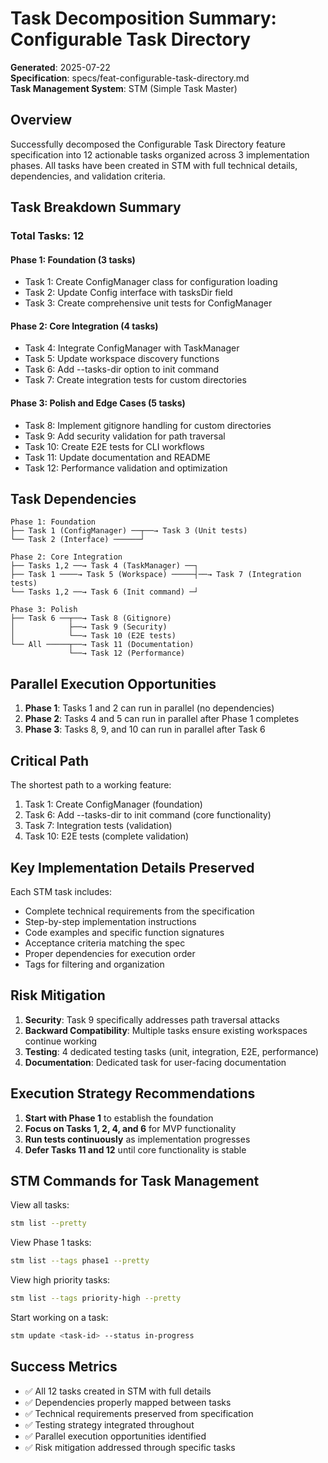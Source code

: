 # Task Decomposition Summary: Configurable Task Directory

**Generated**: 2025-07-22  
**Specification**: specs/feat-configurable-task-directory.md  
**Task Management System**: STM (Simple Task Master)

## Overview

Successfully decomposed the Configurable Task Directory feature specification into 12 actionable tasks organized across 3 implementation phases. All tasks have been created in STM with full technical details, dependencies, and validation criteria.

## Task Breakdown Summary

### Total Tasks: 12

#### Phase 1: Foundation (3 tasks)
- Task 1: Create ConfigManager class for configuration loading
- Task 2: Update Config interface with tasksDir field  
- Task 3: Create comprehensive unit tests for ConfigManager

#### Phase 2: Core Integration (4 tasks)
- Task 4: Integrate ConfigManager with TaskManager
- Task 5: Update workspace discovery functions
- Task 6: Add --tasks-dir option to init command
- Task 7: Create integration tests for custom directories

#### Phase 3: Polish and Edge Cases (5 tasks)
- Task 8: Implement gitignore handling for custom directories
- Task 9: Add security validation for path traversal
- Task 10: Create E2E tests for CLI workflows
- Task 11: Update documentation and README
- Task 12: Performance validation and optimization

## Task Dependencies

```
Phase 1: Foundation
├── Task 1 (ConfigManager) ──┬──→ Task 3 (Unit tests)
└── Task 2 (Interface) ──────┘

Phase 2: Core Integration  
├── Tasks 1,2 ──→ Task 4 (TaskManager) ──┐
├── Task 1 ────→ Task 5 (Workspace) ─────┤──→ Task 7 (Integration tests)
└── Tasks 1,2 ──→ Task 6 (Init command) ─┘

Phase 3: Polish
├── Task 6 ──┬──→ Task 8 (Gitignore)
│            ├──→ Task 9 (Security)
│            └──→ Task 10 (E2E tests)
└── All ─────┬──→ Task 11 (Documentation)
             └──→ Task 12 (Performance)
```

## Parallel Execution Opportunities

1. **Phase 1**: Tasks 1 and 2 can run in parallel (no dependencies)
2. **Phase 2**: Tasks 4 and 5 can run in parallel after Phase 1 completes
3. **Phase 3**: Tasks 8, 9, and 10 can run in parallel after Task 6

## Critical Path

The shortest path to a working feature:
1. Task 1: Create ConfigManager (foundation)
2. Task 6: Add --tasks-dir to init command (core functionality)
3. Task 7: Integration tests (validation)
4. Task 10: E2E tests (complete validation)

## Key Implementation Details Preserved

Each STM task includes:
- Complete technical requirements from the specification
- Step-by-step implementation instructions
- Code examples and specific function signatures
- Acceptance criteria matching the spec
- Proper dependencies for execution order
- Tags for filtering and organization

## Risk Mitigation

1. **Security**: Task 9 specifically addresses path traversal attacks
2. **Backward Compatibility**: Multiple tasks ensure existing workspaces continue working
3. **Testing**: 4 dedicated testing tasks (unit, integration, E2E, performance)
4. **Documentation**: Dedicated task for user-facing documentation

## Execution Strategy Recommendations

1. **Start with Phase 1** to establish the foundation
2. **Focus on Tasks 1, 2, 4, and 6** for MVP functionality
3. **Run tests continuously** as implementation progresses
4. **Defer Tasks 11 and 12** until core functionality is stable

## STM Commands for Task Management

View all tasks:
```bash
stm list --pretty
```

View Phase 1 tasks:
```bash
stm list --tags phase1 --pretty
```

View high priority tasks:
```bash
stm list --tags priority-high --pretty
```

Start working on a task:
```bash
stm update <task-id> --status in-progress
```

## Success Metrics

- ✅ All 12 tasks created in STM with full details
- ✅ Dependencies properly mapped between tasks
- ✅ Technical requirements preserved from specification
- ✅ Testing strategy integrated throughout
- ✅ Parallel execution opportunities identified
- ✅ Risk mitigation addressed through specific tasks